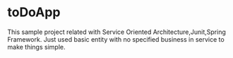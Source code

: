 # toDoApp

This sample project related with Service Oriented Architecture,Junit,Spring Framework.
Just used basic entity with no specified business in service to make things simple.
